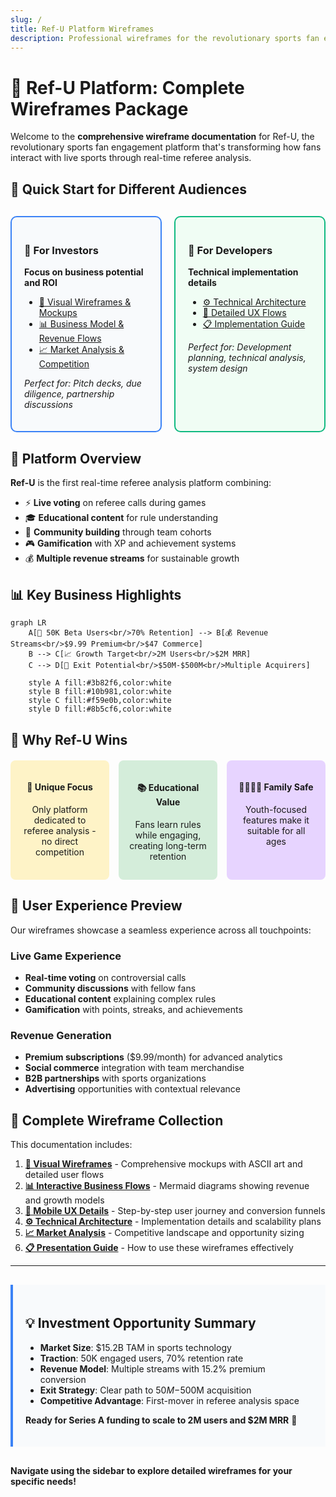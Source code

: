 ```yaml
---
slug: /
title: Ref-U Platform Wireframes
description: Professional wireframes for the revolutionary sports fan engagement platform
---
```


# 🏀 Ref-U Platform: Complete Wireframes Package

Welcome to the **comprehensive wireframe documentation** for Ref-U, the revolutionary sports fan engagement platform that's transforming how fans interact with live sports through real-time referee analysis.

## 🎯 Quick Start for Different Audiences

<div style="display: grid; grid-template-columns: 1fr 1fr; gap: 20px; margin: 30px 0;">

<div style="border: 2px solid #3b82f6; border-radius: 10px; padding: 20px; background: #f8fafc;">
<h3>👥 For Investors</h3>
<p><strong>Focus on business potential and ROI</strong></p>
<ul>
<li><a href="/visual-wireframes">📱 Visual Wireframes & Mockups</a></li>
<li><a href="/investor-flows">📊 Business Model & Revenue Flows</a></li>
<li><a href="/market-analysis">📈 Market Analysis & Competition</a></li>
</ul>
<p><em>Perfect for: Pitch decks, due diligence, partnership discussions</em></p>
</div>

<div style="border: 2px solid #10b981; border-radius: 10px; padding: 20px; background: #f0fdf4;">
<h3>🔧 For Developers</h3>
<p><strong>Technical implementation details</strong></p>
<ul>
<li><a href="/technical-specs">⚙️ Technical Architecture</a></li>
<li><a href="/mobile-ux-flows">📱 Detailed UX Flows</a></li>
<li><a href="/presentation-guide">📋 Implementation Guide</a></li>
</ul>
<p><em>Perfect for: Development planning, technical analysis, system design</em></p>
</div>

</div>

## 🚀 Platform Overview

**Ref-U** is the first real-time referee analysis platform combining:
- ⚡ **Live voting** on referee calls during games
- 🎓 **Educational content** for rule understanding
- 👥 **Community building** through team cohorts
- 🎮 **Gamification** with XP and achievement systems
- 💰 **Multiple revenue streams** for sustainable growth

## 📊 Key Business Highlights

```mermaid
graph LR
    A[👥 50K Beta Users<br/>70% Retention] --> B[💰 Revenue Streams<br/>$9.99 Premium<br/>$47 Commerce]
    B --> C[📈 Growth Target<br/>2M Users<br/>$2M MRR]
    C --> D[🚀 Exit Potential<br/>$50M-$500M<br/>Multiple Acquirers]
    
    style A fill:#3b82f6,color:white
    style B fill:#10b981,color:white
    style C fill:#f59e0b,color:white
    style D fill:#8b5cf6,color:white
```

## 🎯 Why Ref-U Wins

<div style="display: grid; grid-template-columns: 1fr 1fr 1fr; gap: 15px; margin: 20px 0;">

<div style="text-align: center; padding: 15px; border-radius: 8px; background: #fef3c7;">
<h4>🎯 Unique Focus</h4>
<p>Only platform dedicated to referee analysis - no direct competition</p>
</div>

<div style="text-align: center; padding: 15px; border-radius: 8px; background: #d4edda;">
<h4>📚 Educational Value</h4>
<p>Fans learn rules while engaging, creating long-term retention</p>
</div>

<div style="text-align: center; padding: 15px; border-radius: 8px; background: #e7d4ff;">
<h4>👨‍👩‍👧‍👦 Family Safe</h4>
<p>Youth-focused features make it suitable for all ages</p>
</div>

</div>

## 📱 User Experience Preview

Our wireframes showcase a seamless experience across all touchpoints:

### Live Game Experience
- **Real-time voting** on controversial calls
- **Community discussions** with fellow fans  
- **Educational content** explaining complex rules
- **Gamification** with points, streaks, and achievements

### Revenue Generation
- **Premium subscriptions** ($9.99/month) for advanced analytics
- **Social commerce** integration with team merchandise
- **B2B partnerships** with sports organizations
- **Advertising** opportunities with contextual relevance

## 🎨 Complete Wireframe Collection

This documentation includes:

1. **[📱 Visual Wireframes](/visual-wireframes)** - Comprehensive mockups with ASCII art and detailed user flows
2. **[📊 Interactive Business Flows](/investor-flows)** - Mermaid diagrams showing revenue and growth models  
3. **[📱 Mobile UX Details](/mobile-ux-flows)** - Step-by-step user journey and conversion funnels
4. **[⚙️ Technical Architecture](/technical-specs)** - Implementation details and scalability plans
5. **[📈 Market Analysis](/market-analysis)** - Competitive landscape and opportunity sizing
6. **[📋 Presentation Guide](/presentation-guide)** - How to use these wireframes effectively

---

<div style="background: #f8fafc; border-left: 4px solid #3b82f6; padding: 20px; margin: 30px 0;">

## 💡 Investment Opportunity Summary

- **Market Size**: $15.2B TAM in sports technology
- **Traction**: 50K engaged users, 70% retention rate
- **Revenue Model**: Multiple streams with 15.2% premium conversion
- **Exit Strategy**: Clear path to $50M-$500M acquisition
- **Competitive Advantage**: First-mover in referee analysis space

**Ready for Series A funding to scale to 2M users and $2M MRR** 🚀

</div>

**Navigate using the sidebar to explore detailed wireframes for your specific needs!**
